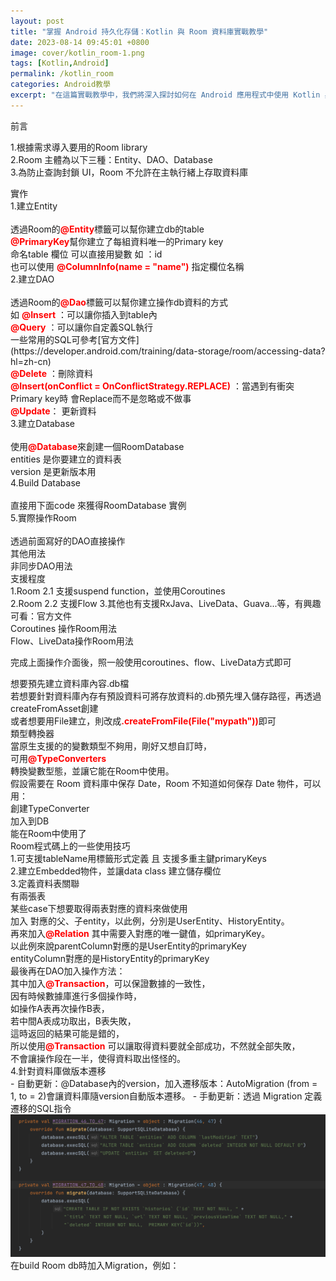 ```yaml
---
layout: post
title: "掌握 Android 持久化存儲：Kotlin 與 Room 資料庫實戰教學"
date: 2023-08-14 09:45:01 +0800
image: cover/kotlin_room-1.png
tags: [Kotlin,Android]
permalink: /kotlin_room
categories: Android教學
excerpt: "在這篇實戰教學中，我們將深入探討如何在 Android 應用程式中使用 Kotlin 與 Room 來實現持久化存儲。無論你是初學者還是有經驗的開發者，這篇教學都將為你提供實用的知識和技巧，讓你能夠更有效地開發 Android 應用程式。讓我們一起探索 Kotlin 與 Room 資料庫的強大功能，並將它們完美地融入到你的下一個 Android 項目中吧!"
---
```

<div class="c-border-main-title-2">前言</div>

1.根據需求導入要用的Room library <br>
2.Room 主體為以下三種：Entity、DAO、Database<br>
3.為防止查詢封鎖 UI，Room 不允許在主執行緒上存取資料庫<br>

<div class="c-border-main-title-2">實作</div>
<div class="c-border-content-title-1">1.建立Entity </div><br>
透過Room的<b style="color:red;">@Entity</b>標籤可以幫你建立db的table<br>
<b style="color:red;">@PrimaryKey</b>幫你建立了每組資料唯一的Primary key<br>
命名table 欄位 可以直接用變數 如 ：id<br>
也可以使用 <b style="color:red;">@ColumnInfo(name = "name")</b> 指定欄位名稱<br>

<script src="https://gist.github.com/KuanChunChen/051bf1984f9e40c090ee894112a46178.js"></script>

<div class="c-border-content-title-1">2.建立DAO</div><br>
透過Room的<b style="color:red;">@Dao</b>標籤可以幫你建立操作db資料的方式<br>
如 <b style="color:red;">@Insert</b> ：可以讓你插入到table內<br>
<b style="color:red;">@Query</b> ：可以讓你自定義SQL執行<br>
一些常用的SQL可參考[官方文件](https://developer.android.com/training/data-storage/room/accessing-data?hl=zh-cn)<br>
<b style="color:red;">@Delete</b> ：刪除資料<br>
<b style="color:red;">@Insert(onConflict = OnConflictStrategy.REPLACE)</b> ：當遇到有衝突Primary key時 會Replace而不是忽略或不做事<br>
<b style="color:red;">@Update</b>： 更新資料<br>

<script src="https://gist.github.com/KuanChunChen/3961ad6afcdf02507c3cb00f9c298b44.js"></script>
<div class="c-border-content-title-1">3.建立Database</div><br>
使用<b style="color:red;">@Database</b>來創建一個RoomDatabase<br>
entities 是你要建立的資料表<br>
version 是更新版本用<br>
<script src="https://gist.github.com/KuanChunChen/1d50c50c8e8d9393dd1a00164b5eda51.js"></script>

<div class="c-border-content-title-1">4.Build Database</div><br>
直接用下面code 來獲得RoomDatabase 實例<br>
<script src="https://gist.github.com/KuanChunChen/b79c0ac20805aad583d8f7215983e0d5.js"></script>

<div class="c-border-content-title-1">5.實際操作Room</div><br>
透過前面寫好的DAO直接操作<br>
<script src="https://gist.github.com/KuanChunChen/e9f32283de317a26089f8995868f8eb2.js"></script>


<div class="c-border-main-title-2">其他用法</div>
<div class="c-border-content-title-1">非同步DAO用法</div>
<div class="c-border-content-title-4">支援程度</div>
1.Room 2.1 支援suspend function，並使用Coroutines<br>
2.Room 2.2 支援Flow
3.其他也有支援RxJava、LiveData、Guava...等，有興趣可看：<a herf="https://developer.android.com/training/data-storage/room/async-queries?hl=zh-tw#rxjava">官方文件</a>
<div class="c-border-content-title-4">Coroutines 操作Room用法</div>
<script src="https://gist.github.com/KuanChunChen/f3680a49a0472cb138d7ceb3ddaf9955.js"></script>

<div class="c-border-content-title-4">Flow、LiveData操作Room用法</div>
<script src="https://gist.github.com/KuanChunChen/f6bed0958c62e4a59c98fc52ee96969b.js"></script>

完成上面操作介面後，照一般使用coroutines、flow、LiveData方式即可

<div class="c-border-content-title-1">想要預先建立資料庫內容.db檔</div>
若想要針對資料庫內存有預設資料可將存放資料的.db預先埋入儲存路徑，再透過createFromAsset創建<br>
或者想要用File建立，則改成<b style="color:red;">.createFromFile(File("mypath"))</b>即可<br>
<script src="https://gist.github.com/KuanChunChen/0719203d8066a043883d6c9cb03d3b32.js"></script>

<div class="c-border-content-title-1">類型轉換器</div>
當原生支援的的變數類型不夠用，剛好又想自訂時，<br>
可用<b style="color:red;">@TypeConverters</b><br>
轉換變數型態，並讓它能在Room中使用。<br>
假設需要在 Room 資料庫中保存 Date，Room 不知道如何保存 Date 物件，可以用：<br>
<div class="c-border-content-title-4">創建TypeConverter</div>
<script src="https://gist.github.com/KuanChunChen/e55fe47c2f6a123350ee57d7221b04ba.js"></script>
<div class="c-border-content-title-4">加入到DB</div>
<script src="https://gist.github.com/KuanChunChen/ef76282b6e16583ca9b27e5928e75f21.js"></script>
<div class="c-border-content-title-4">能在Room中使用了</div>
<script src="https://gist.github.com/KuanChunChen/c4e96bf29b2fe2a6605d026920984592.js"></script>

<div class="c-border-content-title-1">Room程式碼上的一些使用技巧</div>
<div class="c-border-content-title-4">1.可支援tableName用標籤形式定義 且 支援多重主鍵primaryKeys</div>

<script src="https://gist.github.com/KuanChunChen/3e6a2690d888e8f5f389d43c3a7de414.js"></script>
<div class="c-border-content-title-4">2.建立Embedded物件，並讓data class 建立儲存欄位</div>
<script src="https://gist.github.com/KuanChunChen/48ae4b2ae0f50b05542e33007d451134.js"></script>
<div class="c-border-content-title-4">3.定義資料表關聯</div>
有兩張表<br>
某些case下想要取得兩表對應的資料來做使用<br>
<script src="https://gist.github.com/KuanChunChen/0dff70f438d0308cf7b271578bc8655d.js"></script>
加入 對應的父、子entity，以此例，分別是UserEntity、HistoryEntity。<br>
再來加入<b style="color:red;">@Relation</b> 其中需要入對應的唯一鍵值，如primaryKey。<br>
以此例來說parentColumn對應的是UserEntity的primaryKey<br>
entityColumn對應的是HistoryEntity的primaryKey<br>
<script src="https://gist.github.com/KuanChunChen/f396d299150f77b7d5162b583ff51b9b.js"></script>
最後再在DAO加入操作方法：<br>
其中加入<b style="color:red;">@Transaction</b>，可以保證數據的一致性，<br>
因有時候數據庫進行多個操作時，<br>
如操作A表再次操作B表，<br>
若中間A表成功取出，B表失敗，<br>
這時返回的結果可能是錯的，<br>
所以使用<b style="color:red;">@Transaction</b> 可以讓取得資料要就全部成功，不然就全部失敗，<br>
不會讓操作段在一半，使得資料取出怪怪的。<br>
<script src="https://gist.github.com/KuanChunChen/dfb5667f16cee00795e54b3d402ce018.js"></script>
<div class="c-border-content-title-4">4.針對資料庫做版本遷移</div>
 - 自動更新：@Database內的version，加入遷移版本：AutoMigration (from = 1, to = 2)會讓資料庫隨version自動版本遷移。
<script src="https://gist.github.com/KuanChunChen/2e2978b908ea4a289888ce29677c3886.js"></script>
 - 手動更新：透過 Migration 定義遷移的SQL指令
 <img src="/images/room/01.png" alt="room 1">
 在build Room db時加入Migration，例如：
 <script src="https://gist.github.com/KuanChunChen/9eeeca3b183f77f047f6ed6f437b220c.js"></script>
